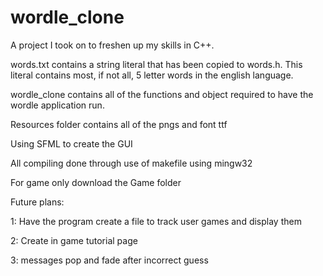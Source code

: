 # wordle_clone
A project I took on to freshen up my skills in C++. 

words.txt contains a string literal that has been copied to words.h. This literal contains most, if not all, 5 letter words in the english language.

wordle_clone contains all of the functions and object required to have the wordle application run. 

Resources folder contains all of the pngs and font ttf 

Using SFML to create the GUI

All compiling done through use of makefile using mingw32

For game only download the Game folder

Future plans:
  
  1: Have the program create a file to track user games and display them

  2: Create in game tutorial page 

  3: messages pop and fade after incorrect guess